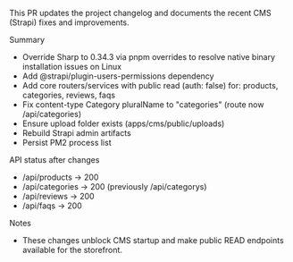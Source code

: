 This PR updates the project changelog and documents the recent CMS (Strapi) fixes and improvements.

Summary
- Override Sharp to 0.34.3 via pnpm overrides to resolve native binary installation issues on Linux
- Add @strapi/plugin-users-permissions dependency
- Add core routers/services with public read (auth: false) for: products, categories, reviews, faqs
- Fix content-type Category pluralName to "categories" (route now /api/categories)
- Ensure upload folder exists (apps/cms/public/uploads)
- Rebuild Strapi admin artifacts
- Persist PM2 process list

API status after changes
- /api/products → 200
- /api/categories → 200 (previously /api/categorys)
- /api/reviews → 200
- /api/faqs → 200

Notes
- These changes unblock CMS startup and make public READ endpoints available for the storefront.
